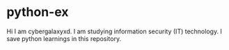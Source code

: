 # python-ex
Hi I am cybergalaxyxd. 
I am studying information security (IT) technology.
I save python learnings in this repository.
